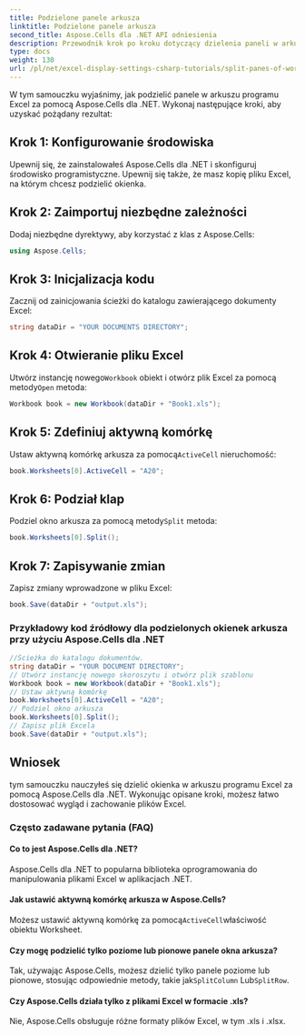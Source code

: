 ```yaml
---
title: Podzielone panele arkusza
linktitle: Podzielone panele arkusza
second_title: Aspose.Cells dla .NET API odniesienia
description: Przewodnik krok po kroku dotyczący dzielenia paneli w arkuszu programu Excel przy użyciu Aspose.Cells dla .NET.
type: docs
weight: 130
url: /pl/net/excel-display-settings-csharp-tutorials/split-panes-of-worksheet/
---
```

W tym samouczku wyjaśnimy, jak podzielić panele w arkuszu programu Excel za pomocą Aspose.Cells dla .NET. Wykonaj następujące kroki, aby uzyskać pożądany rezultat:

## Krok 1: Konfigurowanie środowiska

Upewnij się, że zainstalowałeś Aspose.Cells dla .NET i skonfiguruj środowisko programistyczne. Upewnij się także, że masz kopię pliku Excel, na którym chcesz podzielić okienka.

## Krok 2: Zaimportuj niezbędne zależności

Dodaj niezbędne dyrektywy, aby korzystać z klas z Aspose.Cells:

```csharp
using Aspose.Cells;
```

## Krok 3: Inicjalizacja kodu

Zacznij od zainicjowania ścieżki do katalogu zawierającego dokumenty Excel:

```csharp
string dataDir = "YOUR DOCUMENTS DIRECTORY";
```

## Krok 4: Otwieranie pliku Excel

 Utwórz instancję nowego`Workbook` obiekt i otwórz plik Excel za pomocą metody`Open` metoda:

```csharp
Workbook book = new Workbook(dataDir + "Book1.xls");
```

## Krok 5: Zdefiniuj aktywną komórkę

 Ustaw aktywną komórkę arkusza za pomocą`ActiveCell` nieruchomość:

```csharp
book.Worksheets[0].ActiveCell = "A20";
```

## Krok 6: Podział klap

 Podziel okno arkusza za pomocą metody`Split` metoda:

```csharp
book.Worksheets[0].Split();
```

## Krok 7: Zapisywanie zmian

Zapisz zmiany wprowadzone w pliku Excel:

```csharp
book.Save(dataDir + "output.xls");
```

### Przykładowy kod źródłowy dla podzielonych okienek arkusza przy użyciu Aspose.Cells dla .NET 

```csharp
//Ścieżka do katalogu dokumentów.
string dataDir = "YOUR DOCUMENT DIRECTORY";
// Utwórz instancję nowego skoroszytu i otwórz plik szablonu
Workbook book = new Workbook(dataDir + "Book1.xls");
// Ustaw aktywną komórkę
book.Worksheets[0].ActiveCell = "A20";
// Podziel okno arkusza
book.Worksheets[0].Split();
// Zapisz plik Excela
book.Save(dataDir + "output.xls");
```

## Wniosek

tym samouczku nauczyłeś się dzielić okienka w arkuszu programu Excel za pomocą Aspose.Cells dla .NET. Wykonując opisane kroki, możesz łatwo dostosować wygląd i zachowanie plików Excel.

### Często zadawane pytania (FAQ)

#### Co to jest Aspose.Cells dla .NET?

Aspose.Cells dla .NET to popularna biblioteka oprogramowania do manipulowania plikami Excel w aplikacjach .NET.

#### Jak ustawić aktywną komórkę arkusza w Aspose.Cells?

 Możesz ustawić aktywną komórkę za pomocą`ActiveCell`właściwość obiektu Worksheet.

#### Czy mogę podzielić tylko poziome lub pionowe panele okna arkusza?

 Tak, używając Aspose.Cells, możesz dzielić tylko panele poziome lub pionowe, stosując odpowiednie metody, takie jak`SplitColumn` Lub`SplitRow`.

#### Czy Aspose.Cells działa tylko z plikami Excel w formacie .xls?

Nie, Aspose.Cells obsługuje różne formaty plików Excel, w tym .xls i .xlsx.